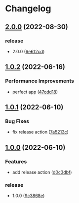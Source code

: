 # Changelog

## [2.0.0](https://github.com/starudream/clash-speedtest/compare/v1.0.2...v2.0.0) (2022-08-30)


### release

* 2.0.0 ([6e612cd](https://github.com/starudream/clash-speedtest/commit/6e612cd1a5c01dd4d282f6687e12fc63dfa2660f))

## [1.0.2](https://github.com/starudream/clash-speedtest/compare/v1.0.1...v1.0.2) (2022-06-16)


### Performance Improvements

* perfect app ([47cdd18](https://github.com/starudream/clash-speedtest/commit/47cdd182ceccd406c9154cdca79606b19857ce20))

## [1.0.1](https://github.com/starudream/clash-speedtest/compare/v1.0.0...v1.0.1) (2022-06-10)


### Bug Fixes

* fix release action ([7a5213c](https://github.com/starudream/clash-speedtest/commit/7a5213c4d8c0c84269b716ab5d8410e38aac6d72))

## [1.0.0](https://github.com/starudream/clash-speedtest/compare/v0.0.2...v1.0.0) (2022-06-10)


### Features

* add release action ([d0c3dbf](https://github.com/starudream/clash-speedtest/commit/d0c3dbf47527fac9bb561208444b5898f62119f8))


### release

* 1.0.0 ([9c3868e](https://github.com/starudream/clash-speedtest/commit/9c3868ed4aae1ac9feb886247f049664b6c87f31))
